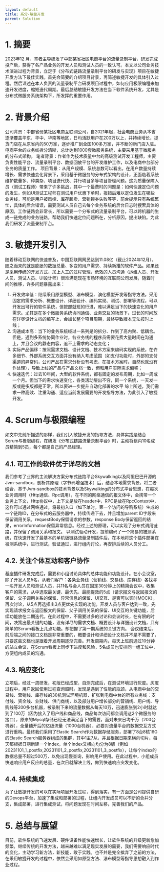 ```yaml
---
layout: default
title: 系分-敏捷开发
parent: Solution
---
```


# 1. 摘要

2023年12
月，笔者主导研发了中部某省社区电商平台的流量录制平台，研发完成投产后，获得了各产品业务的开发人员和测试人员的一致认可。本文以公司业务技术演进过程为背景，立足于《分布式链路流量录制平台的研发与实现》项目在敏捷开发方法下最佳实践。首先会简要的介绍项目背景，再简述敏捷开发的具体引入过程。然后详述在本人负责的流量录制平台研发项目过程中，如何应用极限编程来加速开发进度，缩短迭代周期。最后总结敏捷开发方法在当下软件系统开发，尤其是分布式微服务系统架构下，所发挥的重要作用。

# 2. 背景介绍

公司背景：中部省份某社区电商互联网公司，自2021年起，社会电商业务从本省逐渐覆盖华东、华中、华南等地区，日均活跃用户在200万以上，并持续增长，提货门店在从原省内的50万家，逐步推广到全国100多万家，并不断的新门店入驻。电商平台的业务线拆分清晰，总计达到1000套微服务系统，主要采用基于微服务的分布式架构。
笔者背景：作者作为技术质量中台的高级测试开发工程师，主要负责性能平台、流量录制平台、数据回放平台的开发维护工作，以及电商中台部分业务的质量工作。
项目背景：从用户规模、系统总数可以看出，在用户数量持续增长、需求快速变化背景下，采用基于微服务的分布式架构的设计，正面临着系统维护数量多、种类杂、项目迭代快、并行项目多等项目管理问题。这为质量保障人员（测试工程师）带来了许多挑战，其中一个最费时的问题是：如何快速定位问题的发生，例如UI测试工程师在测试用户优惠下单时，报错后难以定位发生在哪些业务线，可能是用户被风控、库存超卖、营销锁券失败等等，前台提示只有系统繁忙，具体的后台错误，需要测试人员自己去每个业务系统的后台日志时搜索具体的原因，工作链路会非常长，所以需要一个分布式的流量录制平台，可以跨机器的生成一链完成的业务链路，帮助我们快速定位问题所在，分析原因，提出缺陷。为此我们研发了流量录制平台。

# 3. 敏捷开发引入

随着移动互联网的快速普及，中国互联网网民达到11.08亿（截止2024年12月）。随之而来的就是膨胀的数据总量、多变的用户需求、持续新推的软件产品。如果还是采用传统的开发方式，加上人工的过程管理，低效的人员沟通（运维人员、开发人员、测试人员、UI设计师）很难满足现在市场环境的互联网公司发展，随着时间的推移，许多问题暴露出来：

1. 开发效率低：继续采用原型模型、瀑布模型、演化模型开发等指导方法，采用固定的需求分析、概要设计、详细设计、编码实现、测试、部署等流程，可以开发出可行的软件系统，但按部就班的行进，难以满足当下的快速变化的用户需求。尤其是在多个微服务系统协同通信、业务交互的场景下，过长的时间放在详尽设计文档的编写上，会加长整个项目周期，最终导致版本无法按时上线；
2. 沟通成本高：当下的业务系统经过一系列是的拆分、作到了高内聚、低耦合。但是，遇到多系统协同作业时，各业务线的程序员需要花费大量时间在沟通上，并且会议的静态内容，追不上需求的动态变化；
3. 实际产品偏移：按照需求文档、设计文档、技术方案来编码实现的系统，在许多细节、外部系统交互方面并没有纳入考虑范围（如支付功能时，外部的支付渠道的异常码，公司产品在需求分析没有考虑，在技术方案时，自然也就没有作处理），导致上线的产品与产品文档一致，但和用户实际需求偏移；
4. 快速迭代：过去10年间，大型的软件系统，都有固定的发布周期，比如一周或一个月。但当下的需求快速变化，各类活动层出不穷，同一个系统，一天发一版或是多版都是正常。所以要进一步提升自动化部署的水平
   综上所述，我们需求一种高效、注重沟通、适应当前发展需要的开发指导方法，为此引入了敏捷开发。

# 4. Scrum与极限编程

如文中先前所描述的那样，我们引入敏捷开发的指导方法，具体实践是结合Scrum与极限编程，在研发《分布式链路流量录制平台》时，主动将组内10名成员精简到5员，每个都是自己的产品经理。

## 4.1. 可工作的软件优于详尽的文档

我们参考了业界的主流解决方案分布式链路平台Skywalking以及阿里巴巴开源的Jvm-sandbox，剖析其原理（字节码增强技术）后，结合本地需求背景，将二者结合，基于Jvm-sandbox的技术背景以及Skywalking的分布式平台思想，在每次业务调用时（Http通信、Rpc调用），在不同的网络通信的报文体中，会携带一个业务上下文，Http协议中，上下文是放在header中，RPC是放在RpcContext中，这样可以通过网络通过，将最初入口（如下单时，第一个访问的导购系统）生成的一个链路ID，在分布式的云服务器中，持续传递下去，并且增加parent
ID字段来保留调用关系，requestBody保留请求的参数，response
Body保留返回的结果，errorInformation保留异常信息。经过上述的原理，可以实现了分布式调用链路，并保留了调用关系和报文。
以测试驱动开发，提前编码了一个简易的被测系统，在快速开发了最基本的单机版链路流量录制插件后，在本地将这个插件部署在被测系统中，进行测试，验证通过，进行组内讨论，再安排后续的人员分工。

## 4.2. 关注个体互动和客户协作

基座插件研发完成后，需要和小组讨论具体的总体功能和功能设计。在小会议室，除了开发人员5名，从我们客户：各条业务线（营销线、交易线、库存线）各找寻一名开发人员和测试人员，共11名与会人员在固定30分钟上的精简会议中，收集客户的需求，从中选取最关键、最优先、最能提效的5点（请求报文与返回报文的保留、父子调用关系的保留、异常信息的保留、UI交互、是否可以实时MOCK），再次讨论，从5点再选择出3点更优先实现的功能，开发人员与客户达到一致，先实现请求报文与返回报文的保留、父子调用关系的保留、UI交互的关键功能，后续功能放在二期迭代。在此过程中，不需要过多的讨论和会议时长，在有限的时间，决策出最关键的功能，没有详尽的需求文档、概要设计与详细设计文档，只有简单的Scrum看板上几点功能。却把握了第一期系统的关键方向。
会议结束后，前后端之间的接口文档是非常重要的，概要设计和详细设计文档并不是不需要了，只要这些文档也是跟着开发周期逐渐完善。开发周期内，每天上班前通过10分钟的站立会议，在Scrum看板上同步下进度和风险，5名成员也安排同一组工位中，方便组内成员的沟通。

## 4.3. 响应变化

立项后，经过一周研发，初版已经成型，自测完成后，在测试环境进行灰度。灰度过程中，用户返回使用过程查询超时。发现是遇到了性能的瓶颈，从电商中台的交易线、营销线、库存线的30机测试环境机器，扩张到电商中台的所有业务线：支付线、资金线、业财线、供门商线，以及部分用户增长部分的营销线、用户线、导购线等200多台机器，被录制下来的流量数据从每天10万，迅速膨胀到2小时就达到了100万（因为接入了用户线和商品线，商品每次访问都会调用这2个微服务的接口），原来的Mysql存储已经无法满足当下的需要，面对未来日均千万（200台机器），全量铺开后的亿级流量（1000台机器），必要对流量平台的数据交互方式进行重构。最终我们采用了Elastic
Search作为数据存储服务，部署了8台8核16G的Elastic
Search服务器组成的集群，其中1主7从，并且根据日期来横向切片，每天都根据日期新建一个Index，单个Index又横向均分为8版（例如20231101_1_postfix,20231101_2_postfix,20231101_3_postfix），让每个index的数据总量不超过500万，以免出现慢查询，影响用户使用。在此过程中，小组成员快速响应用户反应的总量，在次日就解决上线，做到快速响应突发变化。

## 4.4. 持续集成

为了让敏捷开发的可以在实际项目开发过程，得到落实，有一方面是公司提供自研的Devops平台，加速了集成和部署的过程，让组内开发成员可以不断的合并分支，集成部署，进行集成测试，将问题发现在时间左移，完善我们的产品。

# 5. 总结与展望

目前，软件系统的飞速发展、硬件设备性能快速增长，让软件系统的升级更新愈加频繁，继续传统的开发方法，越来越难以满足现实发展的需要，我们需要响应时代的变化，主动学习新方法，新技能，敢于实践。也不并是完全摈弃了之前的方法，在采用敏捷开发的过程中，依然会采用如原型方法、瀑布模型等指导思想融入到作业过程。